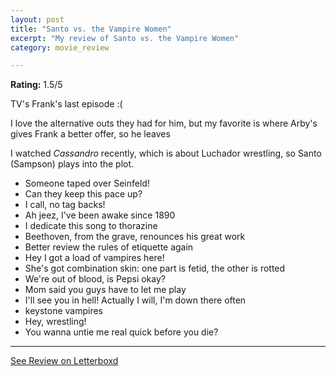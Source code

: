 ```yaml
---
layout: post
title: "Santo vs. the Vampire Women"
excerpt: "My review of Santo vs. the Vampire Women"
category: movie_review

---
```


**Rating:** 1.5/5

TV's Frank's last episode :(

I love the alternative outs they had for him, but my favorite is where Arby's gives Frank a better offer, so he leaves

I watched <i>Cassandro</i> recently, which is about Luchador wrestling, so Santo (Sampson) plays into the plot.

* Someone taped over Seinfeld!
* Can they keep this pace up?
* I call, no tag backs!
* Ah jeez, I've been awake since 1890
* I dedicate this song to thorazine
* Beethoven, from the grave, renounces his great work
* Better review the rules of etiquette again
* Hey I got a load of vampires here!
* She's got combination skin: one part is fetid, the other is rotted
* We're out of blood, is Pepsi okay?
* Mom said you guys have to let me play
* I'll see you in hell! Actually I will, I'm down there often
* keystone vampires
* Hey, wrestling!
* You wanna untie me real quick before you die?

<hr>

[See Review on Letterboxd](https://boxd.it/5AxeVv)
